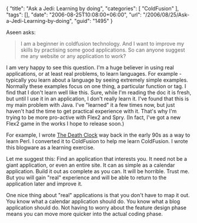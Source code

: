 {
	"title": "Ask a Jedi: Learning by doing",
	"categories": [
		"ColdFusion"
	],
	"tags": [],
	"date": "2006-08-25T10:08:00+06:00",
	"url": "/2006/08/25/Ask-a-Jedi-Learning-by-doing",
	"guid": "1495"
}

Aseen asks:

<blockquote>
I am a beginner in coldfusion technology. And I want to improve my skills by practising some good applications.
So can anyone suggest me any website or any application to work?
</blockquote>

I am very happy to see this question. I'm a huge believer in using real applications, or at least real problems, to learn languages. For example - typically you learn about a language by seeing extremely simple examples. Normally these examples focus on one thing, a particular function or tag. I find that I don't learn well like this. Sure, while I'm reading the doc it is fresh, but until I use it in an application, I don't really learn it. I've found that this is my main problem with Java. I've "learned" it a few times now, but just haven't had the time to get practical experience with it. That's why I'm trying to be more pro-active with Flex2 and Spry. (In fact, I've got a new Flex2 game in the works I hope to release soon.)
<!--more-->
For example, I wrote <a href="http://www.deathclock.com">The Death Clock</a> way back in the early 90s as a way to learn Perl. I converted it to ColdFusion to help me learn ColdFusion. I wrote this blogware as a learning exercise. 

Let me suggest this: Find an application that interests you. It need not be a giant application, or even an entire site. It can as simple as a calendar application. Build it out as complete as you can. It will be horrible. Trust me. But you will gain "real" experience and will be able to return to the application later and improve it. 

One nice thing about "real" applications is that you don't have to map it out. You know what a calendar application should do. You know what a blog application should do. Not having to worry about the feature design phase means you can move more quicker into the actual coding phase.